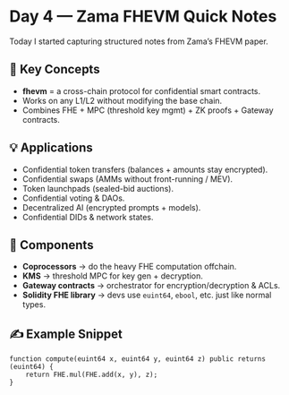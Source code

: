 # Day 4 — Zama FHEVM Quick Notes

Today I started capturing structured notes from Zama’s FHEVM paper.

## 🔑 Key Concepts
- **fhevm** = a cross-chain protocol for confidential smart contracts.
- Works on any L1/L2 without modifying the base chain.
- Combines FHE + MPC (threshold key mgmt) + ZK proofs + Gateway contracts.

## 💡 Applications
- Confidential token transfers (balances + amounts stay encrypted).
- Confidential swaps (AMMs without front-running / MEV).
- Token launchpads (sealed-bid auctions).
- Confidential voting & DAOs.
- Decentralized AI (encrypted prompts + models).
- Confidential DIDs & network states.

## 🧩 Components
- **Coprocessors** → do the heavy FHE computation offchain.
- **KMS** → threshold MPC for key gen + decryption.
- **Gateway contracts** → orchestrator for encryption/decryption & ACLs.
- **Solidity FHE library** → devs use `euint64`, `ebool`, etc. just like normal types.

## ✍️ Example Snippet
```solidity
function compute(euint64 x, euint64 y, euint64 z) public returns (euint64) {
    return FHE.mul(FHE.add(x, y), z);
}
